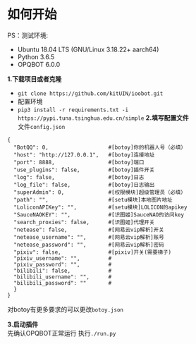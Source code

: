 # 如何开始
PS：测试环境:
- Ubuntu 18.04 LTS (GNU/Linux 3.18.22+ aarch64)  
- Python 3.6.5
- OPQBOT 6.0.0  

**1.下载项目或者克隆**  
- `git clone https://github.com/kitUIN/ioobot.git`
- 配置环境  
- `pip3 install -r requirements.txt -i https://pypi.tuna.tsinghua.edu.cn/simple`
**2.填写配置文件**  
文件`config.json`
```
{
  "BotQQ": 0,                   #[botoy]你的机器人号（必填）
  "host": "http://127.0.0.1",   #[botoy]连接地址
  "port": 8888,                 #[botoy]端口
  "use_plugins": false,         #[botoy]插件开关
  "log": false,                 #[botoy]日志
  "log_file": false,            #[botoy]日志输出
  "superAdmin": 0,              #[权限模块]超级管理员（必填）
  "path": "",                   #[setu模块]本地图片地址
  "LoliconAPIKey": "",          #[setu模块]LOLICON的apikey
  "SauceNAOKEY": "",            #[识图姬]SauceNAO的访问key
  "search_proxies": false,      #[识图姬]代理开关
  "netease": false,             #[网易云vip解析]开关
  "netease_username": "",       #[网易云vip解析]账号
  "netease_password": "",       #[网易云vip解析]密码
  "pixiv": false,               #[pixiv]开关(需要梯子)
  "pixiv_username": "",         #
  "pixiv_password": "",         #
  "bilibili": false,            #
  "bilibili_username": "",      #
  "bilibili_password": ""       #
  }
}
```
对botoy有更多要求的可以更改`botoy.json`

**3.启动插件**  
先确认OPQBOT正常运行
执行`./run.py`